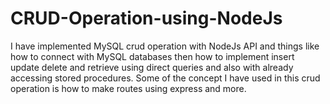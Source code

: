 # CRUD-Operation-using-NodeJs

I have implemented MySQL crud operation with NodeJs API and things like how to connect with 
MySQL databases then how to implement insert update delete and retrieve using direct queries 
and also with already accessing stored procedures. Some of the concept I have used in this crud 
operation is how to make routes using express and more.
